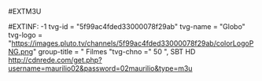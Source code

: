 #EXTM3U

#EXTINF: -1 tvg-id = "5f99ac4fded33000078f29ab" tvg-name = "Globo" tvg-logo = "https://images.pluto.tv/channels/5f99ac4fded33000078f29ab/colorLogoPNG.png" group-title = " Filmes "tvg-chno =" 50 ", SBT HD
http://cdnrede.com/get.php?username=maurilio02&password=02maurilio&type=m3u
